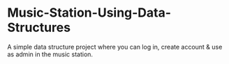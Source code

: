 # Music-Station-Using-Data-Structures
A simple data structure project where you can log in, create account &amp; use as admin in the music station. 
